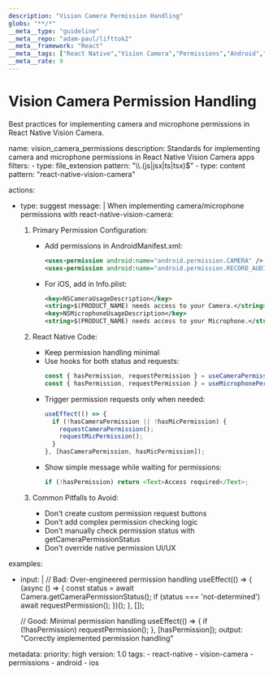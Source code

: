 ```yaml
---
description: "Vision Camera Permission Handling"
globs: "**/*"
__meta__type: "guideline"
__meta__repo: "adam-paul/lifttok2"
__meta__framework: "React"
__meta__tags: ["React Native","Vision Camera","Permissions","Android","iOS"]
__meta__rate: 9
---
```

# Vision Camera Permission Handling

Best practices for implementing camera and microphone permissions in React Native Vision Camera.

<rule>
name: vision_camera_permissions
description: Standards for implementing camera and microphone permissions in React Native Vision Camera apps
filters:
  - type: file_extension
    pattern: "\\.(js|jsx|ts|tsx)$"
  - type: content
    pattern: "react-native-vision-camera"

actions:
  - type: suggest
    message: |
      When implementing camera/microphone permissions with react-native-vision-camera:

      1. Primary Permission Configuration:
         - Add permissions in AndroidManifest.xml:
           ```xml
           <uses-permission android:name="android.permission.CAMERA" />
           <uses-permission android:name="android.permission.RECORD_AUDIO" />
           ```
         - For iOS, add in Info.plist:
           ```xml
           <key>NSCameraUsageDescription</key>
           <string>$(PRODUCT_NAME) needs access to your Camera.</string>
           <key>NSMicrophoneUsageDescription</key>
           <string>$(PRODUCT_NAME) needs access to your Microphone.</string>
           ```

      2. React Native Code:
         - Keep permission handling minimal
         - Use hooks for both status and requests:
           ```javascript
           const { hasPermission, requestPermission } = useCameraPermission();
           const { hasPermission, requestPermission } = useMicrophonePermission();
           ```
         - Trigger permission requests only when needed:
           ```javascript
           useEffect(() => {
             if (!hasCameraPermission || !hasMicPermission) {
               requestCameraPermission();
               requestMicPermission();
             }
           }, [hasCameraPermission, hasMicPermission]);
           ```
         - Show simple message while waiting for permissions:
           ```javascript
           if (!hasPermission) return <Text>Access required</Text>;
           ```

      3. Common Pitfalls to Avoid:
         - Don't create custom permission request buttons
         - Don't add complex permission checking logic
         - Don't manually check permission status with getCameraPermissionStatus
         - Don't override native permission UI/UX

examples:
  - input: |
      // Bad: Over-engineered permission handling
      useEffect(() => {
        (async () => {
          const status = await Camera.getCameraPermissionStatus();
          if (status === 'not-determined') await requestPermission();
        })();
      }, []);

      // Good: Minimal permission handling
      useEffect(() => {
        if (!hasPermission) requestPermission();
      }, [hasPermission]);
    output: "Correctly implemented permission handling"

metadata:
  priority: high
  version: 1.0
  tags:
    - react-native
    - vision-camera
    - permissions
    - android
    - ios
</rule>